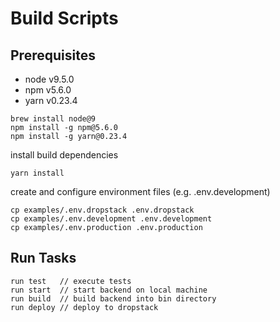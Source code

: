 # Build Scripts

## Prerequisites

* node v9.5.0
* npm v5.6.0
* yarn v0.23.4

```
brew install node@9
npm install -g npm@5.6.0
npm install -g yarn@0.23.4
```

install build dependencies
```
yarn install
```

create and configure environment files (e.g. .env.development)
```
cp examples/.env.dropstack .env.dropstack
cp examples/.env.development .env.development
cp examples/.env.production .env.production
```

## Run Tasks

```
run test   // execute tests
run start  // start backend on local machine
run build  // build backend into bin directory
run deploy // deploy to dropstack
```
